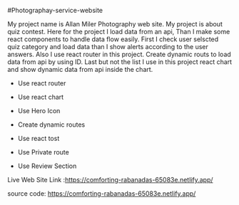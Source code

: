 #Photographay-service-website

My project name is Allan Miler Photography web site. My project is about quiz contest. Here for the project I load data from an api, Than I make some react components to handle data flow easily. First I check user selscted quiz category and load data than I show alerts according to the user answers. Also I use react router in this project. Create dynamic routs to load data from api by using ID. Last but not the list I use in this project react chart and show dynamic data from api inside the chart.

- Use react router

- Use react chart

- Use Hero Icon

- Create dynamic routes

- Use react tost

- Use Private route
 
 - Use Review Section
 
 Live Web Site Link :https://comforting-rabanadas-65083e.netlify.app/
 
 
 source code: https://comforting-rabanadas-65083e.netlify.app/
